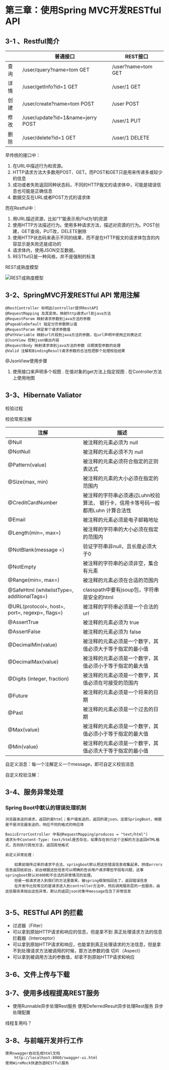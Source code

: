 

# 第三章：使用Spring MVC开发RESTful API

## 3-1 、Restful简介

|    | 普通接口 | REST接口 |
| ---------- | -------- | ---------- |
| 查询 | /user/query?name=tom     GET | /user?name=tom            GET |
| 详情 | /user/getInfo?id=1             GET | /user/1                            GET |
| 创建 | /user/create?name=tom    POST | /user                               POST |
| 修改 | /user/update?id=1&name=jerry  POST | /user/1                            PUT |
| 删除 | /user/delete?id=1              GET | /user/1                             DELETE |

早传统的接口中：

1. 在URL中描述行为和资源。
2. HTTP请求方法大多数用POST、GET。而POST和GET只是用来传递多或较少的信息
3. 成功或者失败返回同种状态码，不同的HTTP报文的请求体中，可能是错误信息也可能是正确信息
4. 数据交互在URL或者POST方式的请求体

而在Restful中：

1. 用URL描述资源，比如“1”能表示用户id为1的资源
2. 使用HTTP方法描述行为。使用多种请求方法，描述对资源的行为。POST创建，GET查询，PUT改，DELETE删除
3. 使用HTTP状态码来表示不同的结果，而不是在HTTP报文的请求体包含的内容显示是失败还是成功的
4. 请求体内，使用JSON交互数据。
5. RESTful只是一种风格，并不是强制的标准

REST成熟度模型

![REST成熟度模型](C:\Users\Administrator\Desktop\权限框架论\img\REST成熟度模型.png)

## 3-2、SpringMVC开发RESTful API 常用注解

```
@RestController 标明此Controller提供RestAPI
@RequestMapping 及其变体。映射http请求url到java方法
@RequestParam 映射请求参数到java方法的参数
@PageableDefault 指定分页参数默认值
@RequestParam 绑定单个请求参数值
@PathVariable 映射url片段到java方法的参数，在url声明中使用正则表达式
@JsonView 控制json输出内容
@RequestBody 映射请求体到java方法的参数 日期类型参数的处理
@Valid 注解和BindingResult请求参数的合法性把那个处理校验结果
```

@JsonView使用步骤

1. 	使用接口来声明多个视图
	. 	在值对象的get方法上指定视图
	. 	在Controller方法上使用地图

## 3-3、Hibernate Valiator 



校验过程

校验常用注解

| 注解                                               | 描述                                                         |
| -------------------------------------------------- | ------------------------------------------------------------ |
| @Null                                              | 被注释的元素必须为 null                                      |
| @NotNull                                           | 被注释的元素必须不为 null                                    |
| @Pattern(value)                                    | 被注释的元素必须符合指定的正则表达式                         |
| @Size(max, min)                                    | 被注释的元素的大小必须在指定的范围内                         |
| @CreditCardNumber                                  | 被注释的字符串必须通过Luhn校验算法， 银行卡，信用卡等号码一般都用Luhn 计算合法性 |
| @Email                                             | 被注释的元素必须是电子邮箱地址                               |
| @Length(min=, max=)                                | 被注释的字符串的大小必须在指定的范围内                       |
| @NotBlank(message =)                               | 验证字符串非null，且长度必须大于0                            |
| @NotEmpty                                          | 被注释的字符串的必须非空，集合有元素                         |
| @Range(min=, max=)                                 | 被注释的元素必须在合适的范围内                               |
| @SafeHtml (whitelistType=, additionalTags=)        | classpath中要有jsoup包，字符串是安全的html                   |
| @URL(protocol=, host=,    port=,  regexp=, flags=) | 被注释的字符串必须是一个合法的url                            |
| @AssertTrue                                        | 被注释的元素必须为 true                                      |
| @AssertFalse                                       | 被注释的元素必须为 false                                     |
| @DecimalMin(value)                                 | 被注释的元素必须是一个数字，其值必须大于等于指定的最小值     |
| @DecimalMax(value)                                 | 被注释的元素必须是一个数字，其值必须小于等于指定的最大值     |
| @Digits (integer, fraction)                        | 被注释的元素必须是一个数字，其值必须在可接受的范围内         |
| @Future                                            | 被注释的元素必须是一个将来的日期                             |
| @Past                                              | 被注释的元素必须是一个过去的日期                             |
| @Max(value)                                        | 被注释的元素必须是一个数字，其值必须小于等于指定的最大值     |
| @Min(value)                                        | 被注释的元素必须是一个数字，其值必须大于等于指定的最小值     |

自定义消息：每一个注解定义一个message，即可自定义校验消息

自定义校验注解：



## 3-4、服务异常处理

### 	Spring Boot中默认的错误处理机制

 	浏览器发送的请求，返回的是html；客户端发送的，返回的是json。这是SpringBoot，根据是不是浏览器发送的，响应不同的格式的响应体

```
BasicErrorController 中有@RequestMapping(produces = "text/html")
请求头中Content-Type: text/html是否存在，如果存在执行这个注解的方法返回HTML格式，否则执行其他方法，返回其他格式
```

	自定义异常处理：

```
	如果前端传过来的请求不合法，springboot默认把这些错误信息收集起来，拼成errors信息返回给前台，前台根据这些信息可以明确的告诉用户请求哪些字段有问题，这事springboot默认对400和不合法的异常情况的处理。 
	但是一般请求进入到我们的方法里面来，被spring框架挡回去了，返回错误信息
	在开发中比较常见的是请求进入到controller方法中，然后调用服务层的一些服务，由这些服务来抛出这些异常，默认的返回json对象中message包含了异常信息
	
```

## 3-5、RESTful API 的拦截

- 	过滤器（Filter）
  - 可以拿到原始HTTP请求和响应的信息，但是拿不到 真正处理请求方法的信息
	 	拦截器（Interceptor）
  - 可以拿到原始HTTP请求和响应，也能拿到真正处理请求的方法信息，但是拿不到处理请求方法被调用的时候，那方法参数的值
	 	切片（Aspect）
  - 可以拿到被调用方法的参数值，却拿不到原始HTTP请求和响应

## 3-6、文件上传与下载





## 3-7、使用多线程提高REST服务

- 	使用Runnable异步处理Rest服务
	 	使用DeferredResult异步处理Rest服务
	 	异步处理配置

线程复用吗？

## 3-8、与前端开发并行工作

	使用swagger自动生成html文档
		http://localhost:8060/swagger-ui.html
	使用WireMock快速伪造RESTful服务



	